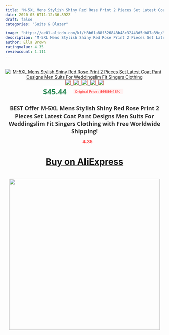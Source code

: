 ```yaml
---
title: "M-5XL Mens Stylish Shiny Red Rose Print 2 Pieces Set Latest Coat Pant Designs Men Suits For Weddingslim Fit Singers Clothing"
date: 2020-05-6T11:12:36.892Z
draft: false
categories: "Suits & Blazer"

image: "https://ae01.alicdn.com/kf/H8b61a88f326848b48c32443d5db87a39e/M-5XL-Mens-Stylish-Shiny-Red-Rose-Print-2-Pieces-Set-Latest-Coat-Pant-Designs-Men.jpg"
description: "M-5XL Mens Stylish Shiny Red Rose Print 2 Pieces Set Latest Coat Pant Designs Men Suits For Weddingslim Fit Singers Clothing"
author: Ella Brown
ratingvalue: 4.35
reviewcount: 1.111
---
```

<br>
<div style="text-align: center;">
<a href="https://s.click.aliexpress.com/e/_AT1FGt" target="_blank" rel="nofollow noopener noreferrer"><img alt="M-5XL Mens Stylish Shiny Red Rose Print 2 Pieces Set Latest Coat Pant Designs Men Suits For Weddingslim Fit Singers Clothing" class="magnifier-image" src="https://ae01.alicdn.com/kf/H8b61a88f326848b48c32443d5db87a39e/M-5XL-Mens-Stylish-Shiny-Red-Rose-Print-2-Pieces-Set-Latest-Coat-Pant-Designs-Men.jpg_640x640.jpg">
<br>
<img style="border:1px solid salmon" src="https://ae01.alicdn.com/kf/H8b61a88f326848b48c32443d5db87a39e/M-5XL-Mens-Stylish-Shiny-Red-Rose-Print-2-Pieces-Set-Latest-Coat-Pant-Designs-Men.jpg_120x120.jpg">&nbsp;&nbsp;<img style="border:1px solid salmon" src="https://ae01.alicdn.com/kf/Habf0a33d7746489f98cb2fc6e5e3bcab9/M-5XL-Mens-Stylish-Shiny-Red-Rose-Print-2-Pieces-Set-Latest-Coat-Pant-Designs-Men.jpg_120x120.jpg">&nbsp;&nbsp;<img style="border:1px solid salmon" src="https://ae01.alicdn.com/kf/Hf878ec5c58b547779952b45f8f46a63dJ/M-5XL-Mens-Stylish-Shiny-Red-Rose-Print-2-Pieces-Set-Latest-Coat-Pant-Designs-Men.jpg_120x120.jpg">&nbsp;&nbsp;<img style="border:1px solid salmon" src="https://ae01.alicdn.com/kf/H3e790ca3c2ab4239bb13e0e6a7bd117c8/M-5XL-Mens-Stylish-Shiny-Red-Rose-Print-2-Pieces-Set-Latest-Coat-Pant-Designs-Men.jpg_120x120.jpg">&nbsp;&nbsp;<img style="border:1px solid salmon" src="https://ae01.alicdn.com/kf/Hbcdfa2bb385d47949db681344f2241ba1/M-5XL-Mens-Stylish-Shiny-Red-Rose-Print-2-Pieces-Set-Latest-Coat-Pant-Designs-Men.jpg_120x120.jpg"></a></div><br0>
<div style="text-align: center;"><span style="background-color: white; border: 0px; box-sizing: border-box; color: seagreen; display: inline-block; font-family: &quot;open sans&quot; , &quot;arial&quot; , &quot;helvetica&quot; , sans-serif , &quot;heiti&quot;; font-size: 24px; font-stretch: inherit; font-weight: 700; line-height: inherit; margin: 0px 10px 0px 0px; padding: 0px; vertical-align: middle;">$45.44 </span>
<span style="background: rgb(255 , 241 , 241); border-radius: 3px; border: 0px; box-sizing: border-box; color: #ff4747; display: inline-block; font-family: inherit; font-size: 12px; font-stretch: inherit; font-style: inherit; font-variant: inherit; font-weight: 600; line-height: inherit; margin: 0px; padding: 2px 5px; transform: scale(0.9); vertical-align: middle;">Original Price : <b style="text-decoration: line-through;">$87.38 </b> 48%&nbsp;&nbsp;</span></div>
<h1 style="color: #333333; display: inline-block; font-family: &quot;open sans&quot; , &quot;arial&quot; , &quot;helvetica&quot; , sans-serif , &quot;heiti&quot;; font-size: 18px; font-stretch: inherit; font-weight: 700; text-align: center;">BEST Offer M-5XL Mens Stylish Shiny Red Rose Print 2 Pieces Set Latest Coat Pant Designs Men Suits For Weddingslim Fit Singers Clothing with Free Worldwide Shipping!</h1>
<div style="color: #ff4747; text-align: center;">
<img src="https://4.bp.blogspot.com/-M0ZcTcb-5uY/XleCXlxnR4I/AAAAAAAAAEc/OrjgMkXV1oMQFaCRZj5HQwOCBcu3w1FegCPcBGAYYCw/s1600/star.png" style="height: 15px;">&nbsp;<b>4.35</b></div>
<div class="button_cont" align="center"><a class="buynow_a" href="https://s.click.aliexpress.com/e/_AT1FGt" target="_blank" rel="nofollow noopener noreferrer"><H1>Buy on AliExpress</H1></a></div><br>
<div class="separator" style="clear: both; text-align: center;">
<img src="https://lh3.googleusercontent.com/-pTy5HemUv9M/XlePHvY0dAI/AAAAAAAAAE4/0nX5iRUoIWY8eMW9Dpxeirr157OZliDIgCLcBGAsYHQ/s1600/badge.gif" width="480">
</div>
